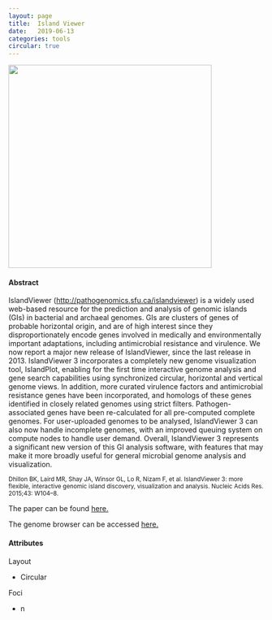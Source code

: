 ```yaml
---
layout: page
title:  Island Viewer
date:   2019-06-13
categories: tools
circular: true
---
```


<kbd><img src = "../../../../assets/IslandViewer_example.png" width="400" align = "middle">


<h4>Abstract</h4>

IslandViewer (http://pathogenomics.sfu.ca/islandviewer) is a widely used web-based resource for the prediction and analysis of genomic islands (GIs) in bacterial and archaeal genomes. GIs are clusters of genes of probable horizontal origin, and are of high interest since they disproportionately encode genes involved in medically and environmentally important adaptations, including antimicrobial resistance and virulence. We now report a major new release of IslandViewer, since the last release in 2013. IslandViewer 3 incorporates a completely new genome visualization tool, IslandPlot, enabling for the first time interactive genome analysis and gene search capabilities using synchronized circular, horizontal and vertical genome views. In addition, more curated virulence factors and antimicrobial resistance genes have been incorporated, and homologs of these genes identified in closely related genomes using strict filters. Pathogen-associated genes have been re-calculated for all pre-computed complete genomes. For user-uploaded genomes to be analysed, IslandViewer 3 can also now handle incomplete genomes, with an improved queuing system on compute nodes to handle user demand. Overall, IslandViewer 3 represents a significant new version of this GI analysis software, with features that may make it more broadly useful for general microbial genome analysis and visualization.

<small>Dhillon BK, Laird MR, Shay JA, Winsor GL, Lo R, Nizam F, et al. IslandViewer 3: more flexible, interactive genomic island discovery, visualization and analysis. Nucleic Acids Res. 2015;43: W104–8.</small>

The paper can be found [here.][paper]


The genome browser can be accessed [here.][browser]

[paper]: https://www.ncbi.nlm.nih.gov/pmc/articles/PMC4489224/
[browser]: https://www.pathogenomics.sfu.ca/islandviewer/

<h4>Attributes</h4>

Layout
  - Circular

Foci
  - n
